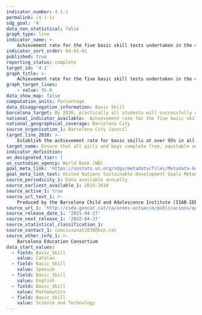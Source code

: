 ```yaml
---
indicator_number: 4.1.1
permalink: /4-1-1/
sdg_goal: '4'
data_non_statistical: false
graph_type: line
indicator_name: >-
    Achievement rate for the five basic skill tests undertaken in the 4th year of compulsory secondary education 
indicator_sort_order: 04-01-01
published: true
reporting_status: complete
target_id: '4.1'
graph_title: >-
    Achievement rate for the five basic skill tests undertaken in the 4th year of compulsory secondary education 
graph_target_lines:
    - value: 95.0
data_show_map: false
computation_units: Percentage
data_disaggregation_information: Basic Skill
barcelona_target: By 2030, practically all students will successfully complete compulsory education and with a suitable level of skills 
national_indicator_available:  Achievement rate for the five basic skill tests undertaken in the 4th year of compulsory secondary education 
national_geographical_coverage: Barcelona City
source_organisation_1: Barcelona City Council
target_line_2030: >-
    Establish the achievement rate for basic skills at over 95% in all the subjects 
target_name: Ensure that all girls and boys complete free, equitable and high-quality primary and secondary education, leading to relevant and effective learning outcomes
indicator_definition:
un_designated_tier: 1
un_custodian_agency: World Bank (WB)
goal_meta_link: 'https://unstats.un.org/sdgs/metadata/files/Metadata-04-01-01.pdf'
goal_meta_link_text: United Nations Sustainable Development Goals Metadata (pdf 894kB)
source_periodicity_1: Data available annually
source_earliest_available_1: 2015-2016
source_active_1: true
source_url_text_1: >-
    Produced by the Barcelona Child and Adolescence Institute (IIAB-IERMB) with data from the Higher Council for the Assessment of the Education System and the Barcelona Education Consortium  
source_url_1: 'http://csda.gencat.cat/ca/arees-actuacio/publicacions/quaderns-avaluacio/'
source_release_date_1: '2021-04-27'
source_next_release_1: '2022-04-27'
source_statistical_classification_1: 
source_contact_1: comissionat2030@bcn.cat
source_other_info_1: >-
    Barcelona Education Consortium
data_start_values:
  - field: Basic_Skill
    value: Catalan
  - field: Basic_Skill  
    value: Spanish
  - field: Basic_Skill  
    value: English 
  - field: Basic_Skill  
    value: Mathematics
  - field: Basic_Skill  
    value: Science and Technology
---
```


